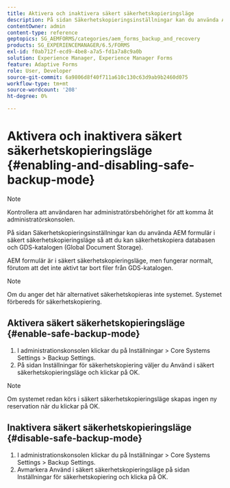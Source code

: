 ```yaml
---
title: Aktivera och inaktivera säkert säkerhetskopieringsläge
description: På sidan Säkerhetskopieringsinställningar kan du använda AEM formulär i säkert säkerhetskopieringsläge så att du kan säkerhetskopiera databasen och GDS-katalogen (Global Document Storage). Lär dig hur du aktiverar och inaktiverar läget för säker säkerhetskopiering.
contentOwner: admin
content-type: reference
geptopics: SG_AEMFORMS/categories/aem_forms_backup_and_recovery
products: SG_EXPERIENCEMANAGER/6.5/FORMS
exl-id: f0ab712f-ecd9-4be8-a7a5-fd1a7a8c9a0b
solution: Experience Manager, Experience Manager Forms
feature: Adaptive Forms
role: User, Developer
source-git-commit: 6a9806d8f40f711a610c130c63d9ab9b2460d075
workflow-type: tm+mt
source-wordcount: '208'
ht-degree: 0%

---
```


# Aktivera och inaktivera säkert säkerhetskopieringsläge {#enabling-and-disabling-safe-backup-mode}

>[!NOTE]
> 
> Kontrollera att användaren har administratörsbehörighet för att komma åt administratörskonsolen.

På sidan Säkerhetskopieringsinställningar kan du använda AEM formulär i säkert säkerhetskopieringsläge så att du kan säkerhetskopiera databasen och GDS-katalogen (Global Document Storage).

AEM formulär är i säkert säkerhetskopieringsläge, men fungerar normalt, förutom att det inte aktivt tar bort filer från GDS-katalogen.

>[!NOTE]
>
>Om du anger det här alternativet säkerhetskopieras inte systemet. Systemet förbereds för säkerhetskopiering.

## Aktivera säkert säkerhetskopieringsläge {#enable-safe-backup-mode}

1. I administrationskonsolen klickar du på Inställningar > Core Systems Settings > Backup Settings.
1. På sidan Inställningar för säkerhetskopiering väljer du Använd i säkert säkerhetskopieringsläge och klickar på OK.

>[!NOTE]
>
>Om systemet redan körs i säkert säkerhetskopieringsläge skapas ingen ny reservation när du klickar på OK.

## Inaktivera säkert säkerhetskopieringsläge {#disable-safe-backup-mode}

1. I administrationskonsolen klickar du på Inställningar > Core Systems Settings > Backup Settings.
1. Avmarkera Använd i säkert säkerhetskopieringsläge på sidan Inställningar för säkerhetskopiering och klicka på OK.
